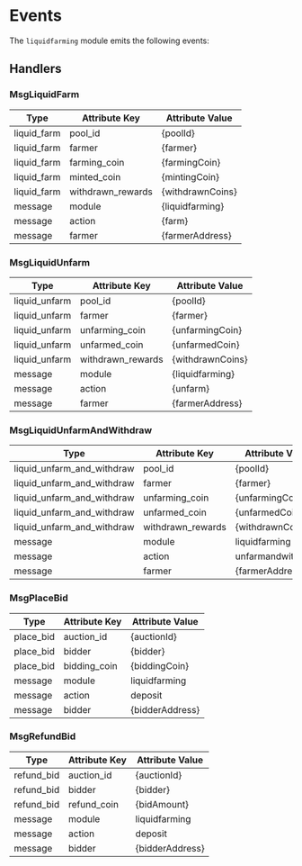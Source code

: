 <!-- order: 6 -->

# Events

The `liquidfarming` module emits the following events:

## Handlers

### MsgLiquidFarm

| Type        | Attribute Key     | Attribute Value  |
| ----------- | ----------------- | ---------------- |
| liquid_farm | pool_id           | {poolId}         |
| liquid_farm | farmer            | {farmer}         |
| liquid_farm | farming_coin      | {farmingCoin}    |
| liquid_farm | minted_coin       | {mintingCoin}    |
| liquid_farm | withdrawn_rewards | {withdrawnCoins} |
| message     | module            | {liquidfarming}  |
| message     | action            | {farm}           |
| message     | farmer            | {farmerAddress}  |

### MsgLiquidUnfarm

| Type          | Attribute Key     | Attribute Value  |
| ------------- | ----------------- | ---------------- |
| liquid_unfarm | pool_id           | {poolId}         |
| liquid_unfarm | farmer            | {farmer}         |
| liquid_unfarm | unfarming_coin    | {unfarmingCoin}  |
| liquid_unfarm | unfarmed_coin     | {unfarmedCoin}   |
| liquid_unfarm | withdrawn_rewards | {withdrawnCoins} |
| message       | module            | {liquidfarming}  |
| message       | action            | {unfarm}         |
| message       | farmer            | {farmerAddress}  |

### MsgLiquidUnfarmAndWithdraw

| Type                       | Attribute Key     | Attribute Value   |
| -------------------------- | ------------------| ----------------- |
| liquid_unfarm_and_withdraw | pool_id           | {poolId}          |
| liquid_unfarm_and_withdraw | farmer            | {farmer}          |
| liquid_unfarm_and_withdraw | unfarming_coin    | {unfarmingCoin}   |
| liquid_unfarm_and_withdraw | unfarmed_coin     | {unfarmedCoin}    |
| liquid_unfarm_and_withdraw | withdrawn_rewards | {withdrawnCoins}  |
| message                    | module            | liquidfarming     |
| message                    | action            | unfarmandwithdraw |
| message                    | farmer            | {farmerAddress}   |

### MsgPlaceBid

| Type      | Attribute Key | Attribute Value |
| --------- | ------------- | --------------- |
| place_bid | auction_id    | {auctionId}     |
| place_bid | bidder        | {bidder}        |
| place_bid | bidding_coin  | {biddingCoin}   |
| message   | module        | liquidfarming   |
| message   | action        | deposit         |
| message   | bidder        | {bidderAddress} |

### MsgRefundBid

| Type       | Attribute Key | Attribute Value |
| ---------- | ------------- | --------------- |
| refund_bid | auction_id    | {auctionId}     |
| refund_bid | bidder        | {bidder}        |
| refund_bid | refund_coin   | {bidAmount}     |
| message    | module        | liquidfarming   |
| message    | action        | deposit         |
| message    | bidder        | {bidderAddress} |
